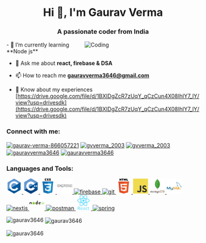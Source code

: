 
<h1 align="center">Hi 👋, I'm Gaurav Verma</h1>
<h3 align="center">A passionate coder from India</h3>
<img align="right" alt="Coding" width="300" src="https://user-images.githubusercontent.com/91468455/230662215-7e6ef3f9-3a4f-4f47-9081-2bcf974d8e5e.gif">
- 🌱 I’m currently learning **Node js**

- 💬 Ask me about **react, firebase & DSA**

- 📫 How to reach me **gauravverma3646@gmail.com**

- 📄 Know about my experiences [https://drive.google.com/file/d/1BXIDgZcR7zUqY_qCzCun4X08IhlY7_lY/view?usp=drivesdk](https://drive.google.com/file/d/1BXIDgZcR7zUqY_qCzCun4X08IhlY7_lY/view?usp=drivesdk)

<h3 align="left">Connect with me:</h3>
<p align="left">
<a href="https://linkedin.com/in/gaurav-verma-866057221" target="blank"><img align="center" src="https://raw.githubusercontent.com/rahuldkjain/github-profile-readme-generator/master/src/images/icons/Social/linked-in-alt.svg" alt="gaurav-verma-866057221" height="30" width="40" /></a>
<a href="https://www.codechef.com/users/gvverma_2003" target="blank"><img align="center" src="https://cdn.jsdelivr.net/npm/simple-icons@3.1.0/icons/codechef.svg" alt="gvverma_2003" height="30" width="40" /></a>
<a href="https://codeforces.com/profile/gvverma_2003" target="blank"><img align="center" src="https://raw.githubusercontent.com/rahuldkjain/github-profile-readme-generator/master/src/images/icons/Social/codeforces.svg" alt="gvverma_2003" height="30" width="40" /></a>
<a href="https://www.leetcode.com/gauravverma3646" target="blank"><img align="center" src="https://raw.githubusercontent.com/rahuldkjain/github-profile-readme-generator/master/src/images/icons/Social/leet-code.svg" alt="gauravverma3646" height="30" width="40" /></a>
<a href="https://auth.geeksforgeeks.org/user/gauravverma3646" target="blank"><img align="center" src="https://raw.githubusercontent.com/rahuldkjain/github-profile-readme-generator/master/src/images/icons/Social/geeks-for-geeks.svg" alt="gauravverma3646" height="30" width="40" /></a>
</p>

<h3 align="left">Languages and Tools:</h3>
<p align="left"> <a href="https://www.cprogramming.com/" target="_blank" rel="noreferrer"> <img src="https://raw.githubusercontent.com/devicons/devicon/master/icons/c/c-original.svg" alt="c" width="40" height="40"/> </a> <a href="https://www.w3schools.com/cpp/" target="_blank" rel="noreferrer"> <img src="https://raw.githubusercontent.com/devicons/devicon/master/icons/cplusplus/cplusplus-original.svg" alt="cplusplus" width="40" height="40"/> </a> <a href="https://www.w3schools.com/css/" target="_blank" rel="noreferrer"> <img src="https://raw.githubusercontent.com/devicons/devicon/master/icons/css3/css3-original-wordmark.svg" alt="css3" width="40" height="40"/> </a> <a href="https://expressjs.com" target="_blank" rel="noreferrer"> <img src="https://raw.githubusercontent.com/devicons/devicon/master/icons/express/express-original-wordmark.svg" alt="express" width="40" height="40"/> </a> <a href="https://firebase.google.com/" target="_blank" rel="noreferrer"> <img src="https://www.vectorlogo.zone/logos/firebase/firebase-icon.svg" alt="firebase" width="40" height="40"/> </a> <a href="https://git-scm.com/" target="_blank" rel="noreferrer"> <img src="https://www.vectorlogo.zone/logos/git-scm/git-scm-icon.svg" alt="git" width="40" height="40"/> </a> <a href="https://www.w3.org/html/" target="_blank" rel="noreferrer"> <img src="https://raw.githubusercontent.com/devicons/devicon/master/icons/html5/html5-original-wordmark.svg" alt="html5" width="40" height="40"/> </a> <a href="https://developer.mozilla.org/en-US/docs/Web/JavaScript" target="_blank" rel="noreferrer"> <img src="https://raw.githubusercontent.com/devicons/devicon/master/icons/javascript/javascript-original.svg" alt="javascript" width="40" height="40"/> </a> <a href="https://www.mongodb.com/" target="_blank" rel="noreferrer"> <img src="https://raw.githubusercontent.com/devicons/devicon/master/icons/mongodb/mongodb-original-wordmark.svg" alt="mongodb" width="40" height="40"/> </a> <a href="https://www.mysql.com/" target="_blank" rel="noreferrer"> <img src="https://raw.githubusercontent.com/devicons/devicon/master/icons/mysql/mysql-original-wordmark.svg" alt="mysql" width="40" height="40"/> </a> <a href="https://nextjs.org/" target="_blank" rel="noreferrer"> <img src="https://cdn.worldvectorlogo.com/logos/nextjs-2.svg" alt="nextjs" width="40" height="40"/> </a> <a href="https://nodejs.org" target="_blank" rel="noreferrer"> <img src="https://raw.githubusercontent.com/devicons/devicon/master/icons/nodejs/nodejs-original-wordmark.svg" alt="nodejs" width="40" height="40"/> </a> <a href="https://postman.com" target="_blank" rel="noreferrer"> <img src="https://www.vectorlogo.zone/logos/getpostman/getpostman-icon.svg" alt="postman" width="40" height="40"/> </a> <a href="https://reactjs.org/" target="_blank" rel="noreferrer"> <img src="https://raw.githubusercontent.com/devicons/devicon/master/icons/react/react-original-wordmark.svg" alt="react" width="40" height="40"/> </a> <a href="https://spring.io/" target="_blank" rel="noreferrer"> <img src="https://www.vectorlogo.zone/logos/springio/springio-icon.svg" alt="spring" width="40" height="40"/> </a> </p>

<p><img align="left" src="https://github-readme-stats.vercel.app/api/top-langs?username=gaurav3646&show_icons=true&locale=en&layout=compact" alt="gaurav3646" /></p>

<p>&nbsp;<img align="center" src="https://github-readme-stats.vercel.app/api?username=gaurav3646&show_icons=true&locale=en" alt="gaurav3646" /></p>

<p><img align="center" src="https://github-readme-streak-stats.herokuapp.com/?user=gaurav3646&" alt="gaurav3646" /></p>
